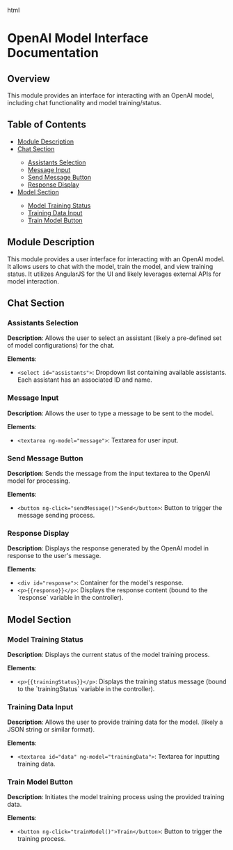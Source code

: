 html
<h1>OpenAI Model Interface Documentation</h1>

<h2>Overview</h2>
<p>This module provides an interface for interacting with an OpenAI model, including chat functionality and model training/status.</p>

<h2>Table of Contents</h2>
<ul>
  <li><a href="#module-description">Module Description</a></li>
  <li><a href="#chat-section">Chat Section</a></li>
    <ul>
      <li><a href="#assistants-selection">Assistants Selection</a></li>
      <li><a href="#message-input">Message Input</a></li>
      <li><a href="#send-message-button">Send Message Button</a></li>
      <li><a href="#response-display">Response Display</a></li>
    </ul>
  <li><a href="#model-section">Model Section</a></li>
    <ul>
      <li><a href="#model-training-status">Model Training Status</a></li>
      <li><a href="#training-data-input">Training Data Input</a></li>
      <li><a href="#train-model-button">Train Model Button</a></li>
    </ul>
</ul>


<h2 id="module-description">Module Description</h2>
<p>This module provides a user interface for interacting with an OpenAI model. It allows users to chat with the model, train the model, and view training status.  It utilizes AngularJS for the UI and likely leverages external APIs for model interaction.</p>


<h2 id="chat-section">Chat Section</h2>

<h3 id="assistants-selection">Assistants Selection</h3>

<p><strong>Description</strong>: Allows the user to select an assistant (likely a pre-defined set of model configurations) for the chat.</p>

<p><strong>Elements</strong>:</p>
<ul>
  <li><code>&lt;select id="assistants"&gt;</code>: Dropdown list containing available assistants. Each assistant has an associated ID and name.</li>
</ul>


<h3 id="message-input">Message Input</h3>

<p><strong>Description</strong>: Allows the user to type a message to be sent to the model.</p>

<p><strong>Elements</strong>:</p>
<ul>
  <li><code>&lt;textarea ng-model="message"&gt;</code>: Textarea for user input.</li>
</ul>

<h3 id="send-message-button">Send Message Button</h3>

<p><strong>Description</strong>: Sends the message from the input textarea to the OpenAI model for processing.</p>

<p><strong>Elements</strong>:</p>
<ul>
  <li><code>&lt;button ng-click="sendMessage()"&gt;Send&lt;/button&gt;</code>: Button to trigger the message sending process.</li>
</ul>

<h3 id="response-display">Response Display</h3>

<p><strong>Description</strong>: Displays the response generated by the OpenAI model in response to the user's message.</p>

<p><strong>Elements</strong>:</p>
<ul>
  <li><code>&lt;div id="response"&gt;</code>: Container for the model's response.</li>
  <li><code>&lt;p>{{response}}&lt;/p&gt;</code>: Displays the response content (bound to the `response` variable in the controller).</li>
</ul>




<h2 id="model-section">Model Section</h2>

<h3 id="model-training-status">Model Training Status</h3>

<p><strong>Description</strong>: Displays the current status of the model training process.</p>

<p><strong>Elements</strong>:</p>
<ul>
  <li><code>&lt;p>{{trainingStatus}}&lt;/p&gt;</code>: Displays the training status message (bound to the `trainingStatus` variable in the controller).</li>
</ul>

<h3 id="training-data-input">Training Data Input</h3>

<p><strong>Description</strong>: Allows the user to provide training data for the model. (likely a JSON string or similar format).</p>

<p><strong>Elements</strong>:</p>
<ul>
  <li><code>&lt;textarea id="data" ng-model="trainingData"&gt;</code>: Textarea for inputting training data.</li>
</ul>

<h3 id="train-model-button">Train Model Button</h3>

<p><strong>Description</strong>: Initiates the model training process using the provided training data.</p>

<p><strong>Elements</strong>:</p>
<ul>
  <li><code>&lt;button ng-click="trainModel()"&gt;Train&lt;/button&gt;</code>: Button to trigger the training process.</li>
</ul>